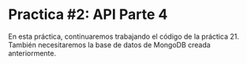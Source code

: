 # Practica #2: API Parte 4
En esta práctica, continuaremos trabajando el código de la práctica 21. También necesitaremos la base de datos de MongoDB creada anteriormente.
